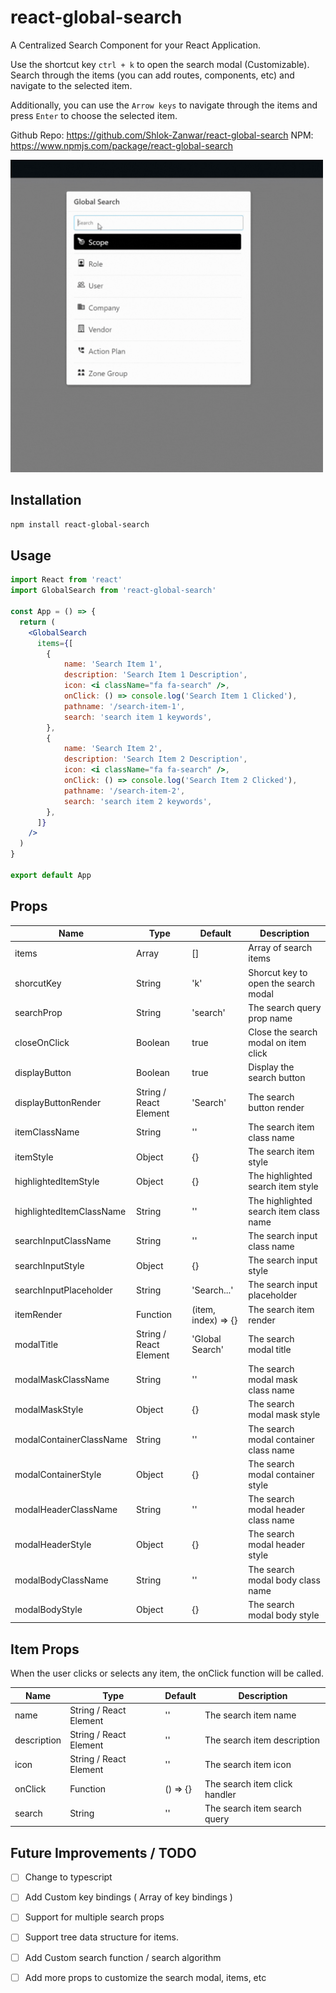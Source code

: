 # react-global-search

A Centralized Search Component for your React Application.

Use the shortcut key `ctrl + k` to open the search modal (Customizable).
Search through the items (you can add routes, components, etc) and navigate to the selected item.

Additionally, you can use the `Arrow keys` to navigate through the items and press `Enter` to choose the selected item.

Github Repo: https://github.com/Shlok-Zanwar/react-global-search
NPM: https://www.npmjs.com/package/react-global-search

<img src="https://raw.githubusercontent.com/Shlok-Zanwar/react-global-search/master/demo-gif.gif" height="500px" >

## Installation

```bash
npm install react-global-search
```

## Usage

```jsx
import React from 'react'
import GlobalSearch from 'react-global-search'

const App = () => {
  return (
    <GlobalSearch
      items={[
        {
            name: 'Search Item 1',
            description: 'Search Item 1 Description',
            icon: <i className="fa fa-search" />,
            onClick: () => console.log('Search Item 1 Clicked'),
            pathname: '/search-item-1',
            search: 'search item 1 keywords',
        },
        {
            name: 'Search Item 2',
            description: 'Search Item 2 Description',
            icon: <i className="fa fa-search" />,
            onClick: () => console.log('Search Item 2 Clicked'),
            pathname: '/search-item-2',
            search: 'search item 2 keywords',
        },
      ]}
    />
  )
}

export default App
```

## Props

| Name  | Type                   | Default | Description                          |
|-------|------------------------| --- |--------------------------------------|
| items | Array                  | [] | Array of search items                |
| shorcutKey | String                 | 'k' | Shorcut key to open the search modal |
| searchProp | String                 | 'search' | The search query prop name           |
| closeOnClick | Boolean                 | true | Close the search modal on item click |
| displayButton | Boolean                | true | Display the search button            |
| displayButtonRender | String / React Element | 'Search' | The search button render             |
| itemClassName | String                 | '' | The search item class name           |
| itemStyle | Object                 | {} | The search item style                |
| highlightedItemStyle | Object                 | {} | The highlighted search item style    |
| highlightedItemClassName | String                 | '' | The highlighted search item class name |
| searchInputClassName | String                 | '' | The search input class name          |
| searchInputStyle | Object                 | {} | The search input style               |
| searchInputPlaceholder | String                 | 'Search...' | The search input placeholder |
| itemRender | Function               | &#40;item, index&#41; => {} | The search item render               |
| modalTitle | String / React Element | 'Global Search' | The search modal title               |
| modalMaskClassName | String                 | '' | The search modal mask class name     |
| modalMaskStyle | Object                 | {} | The search modal mask style          |
| modalContainerClassName | String                 | '' | The search modal container class name|
| modalContainerStyle | Object                 | {} | The search modal container style     |
| modalHeaderClassName | String                 | '' | The search modal header class name   |
| modalHeaderStyle | Object                 | {} | The search modal header style        |
| modalBodyClassName | String                 | '' | The search modal body class name     |
| modalBodyStyle | Object                 | {} | The search modal body style          |



## Item Props

When the user clicks or selects any item, the onClick function will be called. <br />

| Name  | Type           | Default | Description                          |
|-------|----------------| --- |--------------------------------------|
| name | String / React Element | '' | The search item name                 |
| description | String / React Element | '' | The search item description          |
| icon | String / React Element | '' | The search item icon                 |
| onClick | Function         | &#40;&#41; => {} | The search item click handler        |
| search | String         | '' | The search item search query         |

## Future Improvements / TODO

- [ ] Change to typescript
- [ ] Add Custom key bindings ( Array of key bindings )
- [ ] Support for multiple search props
- [ ] Support tree data structure for items.
- [ ] Add Custom search function / search algorithm
- [ ] Add more props to customize the search modal, items, etc

